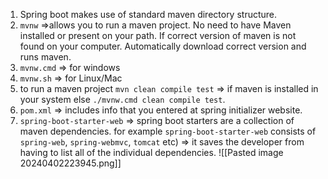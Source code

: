 1. Spring boot makes use of standard maven directory structure.
2. `mvnw` =>allows you to run a maven project. No need to have Maven installed or present on your path. If correct version of maven is not found on your computer. Automatically download correct version and runs maven.
3. `mvnw.cmd` => for windows
4. `mvnw.sh` => for Linux/Mac
5. to run a maven project `mvn clean compile test` => if maven is installed in your system else `./mvnw.cmd clean compile test`.
6. `pom.xml` => includes info that you entered at spring initializer website.
7. `spring-boot-starter-web` => spring boot starters are a collection of maven dependencies. for example `spring-boot-starter-web`  consists of `spring-web`, `spring-webmvc`, `tomcat` etc) => it saves the developer from having to list all of the individual dependencies.
![[Pasted image 20240402223945.png]]

